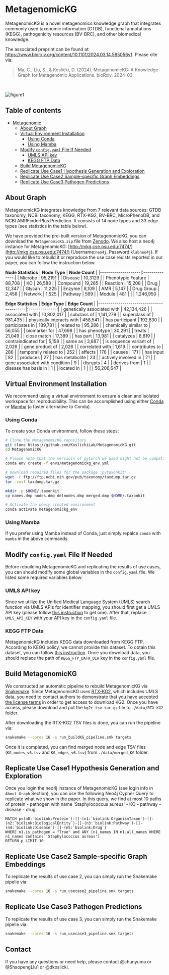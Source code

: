 # MetagenomicKG
MetagenomicKG is a novel metagenomics knowledge graph that integrates commonly used taxonomic information (GTDB), functional annotations (KEGG), pathogenicity resources (BV-BRC), and other biomedical knowledge. 

The associated preprint can be found at: https://www.biorxiv.org/content/10.1101/2024.03.14.585056v1. Please cite via:
>Ma, C., Liu, S., & Koslicki, D. (2024). MetagenomicKG: A Knowledge Graph for Metagenomic Applications. bioRxiv, 2024-03.

</br> 

![figure1](https://github.com/KoslickiLab/MetagenomicKG/assets/20031672/22c538a3-7d27-4e79-b07a-35b721314afa)


## Table of contents

- [Metagenomic](#metagenomickg)
  * [About Graph](#about-graph)
  * [Virtual Environment Installation](#virtual-environment-installation)
    + [Using Conda](#using-conda)
    + [Using Mamba](#using-mamba)
  * [Modify `config.yaml` File If Needed ](#modify-configyaml-file-if-needed)
    + [UMLS API key](#umls-api-key)
    + [KEGG FTP Data](#kegg-ftp-data)
  * [Build MetagenomicKG](#build-metagenomickg)
  * [Replicate Use Case1 Hypothesis Generation and Exploration](#replicate-use-case1-hypothesis-generation-and-exploration)
  * [Replicate Use Case2 Sample-specific Graph Embeddings](#replicate-use-case2-sample-specific-graph-embeddings)
  * [Replicate Use Case3 Pathogen Predictions](#replicate-use-case3-pathogen-predictions)
  
## About Graph
MetagenomicKG integrates knowledge from 7 relevant data sources: GTDB taxonomy, NCBI taxonomy, KEGG, RTX-KG2, BV-BRC, MicroPhenoDB, and NCBI AMRFinderPlus Prediction. It consists of 14 node types and 33 edge types (see statistics in the table below).

We have provided the pre-built version of MetagenomicKG, you can download the `MetagenomicKG.zip` file from [Zenodo](https://zenodo.org/records/10819216). We also host a neo4j instance for MetagenomicKG: [http://mkg.cse.psu.edu:7474/](http://mkg.cse.psu.edu:7474/) (Username:`neo4j`, Password:`klabneo4j`). If you would like to rebuild it or reproduce the use case reulsts reported in our paper, you can follow the instruction below.

__Node Statistics__
| **Node Type**      | **Node Count** |
|--------------------|:--------------:|
| Microbe            |     95,2191    |
| Disease            |     10,3129    |
| Phenotypic Feature |     88,708     |
| KO                 |     26,588     |
| Compound           |     19,265     |
| Reaction           |     15,208     |
| Drug               |     12,347     |
| Glycan             |     11,225     |
| Enzyme             |      8,109     |
| AMR                |      5,147     |
| Drug Group         |      2,458     |
| Network            |      1,525     |
| Pathway            |       569      |
| Module             |       481      |
|                    |    1,246,950   |


__Edge Statistics__
| **Edge Type**                            | **Edge Count** |
|------------------------------------------|:--------------:|
| genetically associated with              |   42,134,426   |
| associated with                          |   10,802,017   |
| subclass of                              |    1,141,279   |
| superclass of                            |     981,435    |
| physically interacts with                |     458,541    |
| has participant                          |     192,830    |
| participates in                          |     189,781    |
| related to                               |     95,286     |
| chemically similar to                    |     56,055     |
| biomarker for                            |     47,698     |
| has phenotype                            |     30,291     |
| treats                                   |     21,049     |
| close match                              |     17,389     |
| has part                                 |     13,981     |
| catalyzes                                |      8,819     |
| contraindicated for                      |      5,158     |
| same as                                  |      3,887     |
| is sequence variant of                   |      2,026     |
| gene product of                          |      2,026     |
| correlated with                          |      1,619     |
| contributes to                           |       286      |
| temporally related to                    |       252      |
| affects                                  |       176      |
| causes                                   |       171      |
| has input                                |       82       |
| produces                                 |       27       |
| has metabolite                           |       23       |
| actively involved in                     |       21       |
| gene associated with condition           |        9       |
| disrupts                                 |        4       |
| derives from                             |        1       |
| disease has basis in                     |        1       |
| located in                               |        1       |
|                                          |   56,206,647   |

## Virtual Environment Installation
We recommend using a virtual environment to ensure a clean and isolated workspace for reproducibility. This can be accomplished using either [Conda](https://conda.io/projects/conda/en/latest/user-guide/install/index.html) or [Mamba](https://github.com/mamba-org/mamba) (a faster alternative to Conda).

### Using Conda
To create your Conda environment, follow these steps:

```bash
# Clone the MetagenomicKG repository
git clone https://github.com/KoslickiLab/MetagenomicKG.git
cd MetagenomicKG

# Please note that the versioin of pytorch we used might not be compatible with your nvidia cuda version. So, please first check your version and change it in metagenomickg_env.yml if needed.
conda env create -f envs/metagenomickg_env.yml

# Download required files for the package 'pytaxonkit'
wget -c ftp://ftp.ncbi.nih.gov/pub/taxonomy/taxdump.tar.gz
tar -zxvf taxdump.tar.gz

mkdir -p $HOME/.taxonkit
cp names.dmp nodes.dmp delnodes.dmp merged.dmp $HOME/.taxonkit

# Activate the newly created environment
conda activate metagenomickg_env
```

### Using Mamba
If you prefer using Mamba instead of Conda, just simply repalce `conda` with `mamba` in the above commands.

## Modify `config.yaml` File If Needed 
Before rebuilding MetagenomicKG and replicating the results of use cases, you can should modify some global variables in the `config.yaml` file. We listed some required variables below: 

### UMLS API key
Since we utilize the Unified Medical Language System (UMLS) search function via UMLS APIs for identifier mapping, you should first get a UMLS API key (please follow [this instruction](https://documentation.uts.nlm.nih.gov/rest/authentication.html) to get one). After that, replace `UMLS_API_KEY` with your API key in the `config.yaml` file.

### KEGG FTP Data
MetagenomicKG includes KEGG data downloaded from KEGG FTP. According to KEGG policy, we cannot provide this dataset. To obtain this dataset, you can follow [this instruction](https://www.kegg.jp/kegg/download/). Once you download data, you should replace the path of `KEGG_FTP_DATA_DIR` key in the `config.yaml` file.

## Build MetagenomicKG
We constructed an automatic pipeline to rebuild MetagenomicKG via [Snakemake](https://snakemake.readthedocs.io/en/stable). Since MetagenomicKG uses [RTX-KG2](https://github.com/RTXteam/RTX-KG2), which includes UMLS data, you need to contact authors to demonstrate that you have accepted [the license terms](https://www.nlm.nih.gov/databases/umls.html) in order to get access to download KG2. Once you have access, please download and put the `kg2c-tsv.tar.gz` file to `./data/RTX_KG2` folder.

After downloading the RTX-KG2 TSV files is done, you can run the pipeline via:
```bash
snakemake --cores 16 -s run_buildKG_pipeline.smk targets
``` 

Once it is completed, you can find merged node and edge TSV files (`KG_nodes_v6.tsv` and `KG_edges_v6.tsv`) from `./data/merged_KG` folder.

## Replicate Use Case1 Hypothesis Generation and Exploration
Once you login the neo4j instance of MetagenomicKG (see login info in `About Graph` Section), you can use the following Neo4j Cypher Query to replicate what we show in the paper. In this query, we find at most 10 paths of protein - pathogen with name 'Staphylococcus aureus' - KO - pathway - disease - drug.
```
MATCH p=(n0:`biolink:Protein`)-[]-(n1:`biolink:OrganismTaxon`)-[]-(n2:`biolink:BiologicalEntity`)-[]-(n3:`biolink:Pathway`)-[]-(n4:`biolink:Disease`)-[]-(n5:`biolink:Drug`)
WHERE n1.is_pathogen = "True" and ANY (n1_names IN n1.all_names WHERE n1_names contains 'Staphylococcus aureus')
RETURN p LIMIT 10
```

## Replicate Use Case2 Sample-specific Graph Embeddings
To replicate the results of use case 2, you can simply run the Snakemake pipelie via:
```bash
snakemake --cores 16 -s run_usecase2_pipeline.smk targets
```

## Replicate Use Case3 Pathogen Predictions
To replicate the results of use case 3, you can simply run the Snakemake pipelie via:
```bash
snakemake --cores 16 -s run_usecase3_pipeline.smk targets
``` 

## Contact
If you have any questions or need help, please contact @chunyuma or @ShaopengLiu1 or  @dkoslicki.

